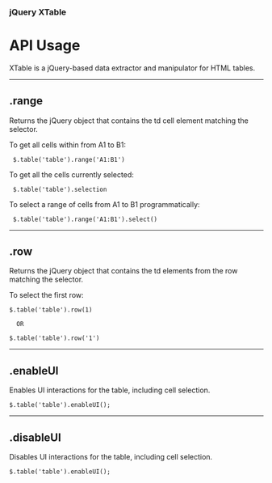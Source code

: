 <link href="http://kevinburke.bitbucket.org/markdowncss/markdown.css" rel="stylesheet"></link>

### jQuery XTable
# API Usage


XTable is a jQuery-based data extractor and manipulator for HTML tables.

---

## .range

Returns the jQuery object that contains the td cell element matching the selector.

To get all cells within from A1 to B1:

     $.table('table').range('A1:B1')


To get all the cells currently selected:

     $.table('table').selection


To select a range of cells from A1 to B1 programmatically:

     $.table('table').range('A1:B1').select()

---

## .row

Returns the jQuery object that contains the td elements from the row matching the selector.


To select the first row:

    $.table('table').row(1)

      OR

    $.table('table').row('1')

---

## .enableUI

Enables UI interactions for the table, including cell selection.

    $.table('table').enableUI();

---

## .disableUI

Disables UI interactions for the table, including cell selection.

    $.table('table').enableUI();
